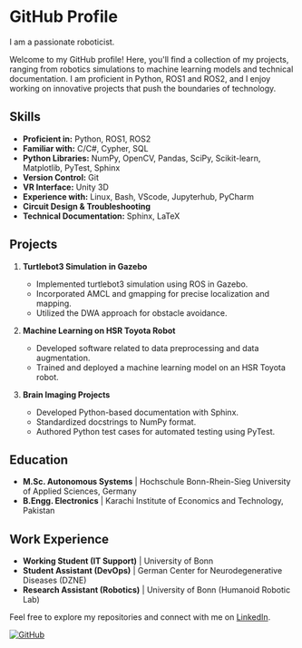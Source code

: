 # GitHub Profile

I am a passionate roboticist.

Welcome to my GitHub profile! Here, you'll find a collection of my projects, ranging from robotics simulations to machine learning models and technical documentation. I am proficient in Python, ROS1 and ROS2, and I enjoy working on innovative projects that push the boundaries of technology.

## Skills

- **Proficient in:** Python, ROS1, ROS2
- **Familiar with:** C/C#, Cypher, SQL
- **Python Libraries:** NumPy, OpenCV, Pandas, SciPy, Scikit-learn, Matplotlib, PyTest, Sphinx
- **Version Control:** Git
- **VR Interface:** Unity 3D
- **Experience with:** Linux, Bash, VScode, Jupyterhub, PyCharm
- **Circuit Design & Troubleshooting**
- **Technical Documentation:** Sphinx, LaTeX

## Projects

1. **Turtlebot3 Simulation in Gazebo**
   - Implemented turtlebot3 simulation using ROS in Gazebo.
   - Incorporated AMCL and gmapping for precise localization and mapping.
   - Utilized the DWA approach for obstacle avoidance.

2. **Machine Learning on HSR Toyota Robot**
   - Developed software related to data preprocessing and data augmentation.
   - Trained and deployed a machine learning model on an HSR Toyota robot.

3. **Brain Imaging Projects**
   - Developed Python-based documentation with Sphinx.
   - Standardized docstrings to NumPy format.
   - Authored Python test cases for automated testing using PyTest.

## Education

- **M.Sc. Autonomous Systems** | Hochschule Bonn-Rhein-Sieg University of Applied Sciences, Germany
- **B.Engg. Electronics** | Karachi Institute of Economics and Technology, Pakistan

## Work Experience

- **Working Student (IT Support)** | University of Bonn
- **Student Assistant (DevOps)** | German Center for Neurodegenerative Diseases (DZNE)
- **Research Assistant (Robotics)** | University of Bonn (Humanoid Robotic Lab)

Feel free to explore my repositories and connect with me on [LinkedIn](http://www.linkedin.com/in/osama-ali-ashraf/).

[![GitHub](https://img.shields.io/badge/GitHub-engrosamaali91-black?style=flat-square&logo=github)](https://github.com/engrosamaali91)
